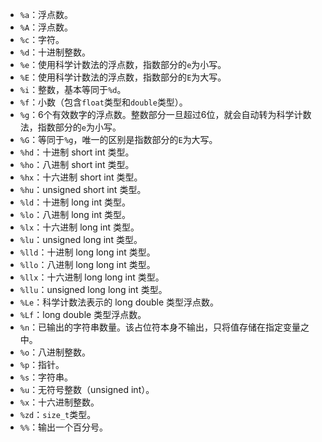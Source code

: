 -   `%a`：浮点数。
-   `%A`：浮点数。
-   `%c`：字符。
-   `%d`：十进制整数。
-   `%e`：使用科学计数法的浮点数，指数部分的`e`为小写。
-   `%E`：使用科学计数法的浮点数，指数部分的`E`为大写。
-   `%i`：整数，基本等同于`%d`。
-   `%f`：小数（包含`float`类型和`double`类型）。
-   `%g`：6个有效数字的浮点数。整数部分一旦超过6位，就会自动转为科学计数法，指数部分的`e`为小写。
-   `%G`：等同于`%g`，唯一的区别是指数部分的`E`为大写。
-   `%hd`：十进制 short int 类型。
-   `%ho`：八进制 short int 类型。
-   `%hx`：十六进制 short int 类型。
-   `%hu`：unsigned short int 类型。
-   `%ld`：十进制 long int 类型。
-   `%lo`：八进制 long int 类型。
-   `%lx`：十六进制 long int 类型。
-   `%lu`：unsigned long int 类型。
-   `%lld`：十进制 long long int 类型。
-   `%llo`：八进制 long long int 类型。
-   `%llx`：十六进制 long long int 类型。
-   `%llu`：unsigned long long int 类型。
-   `%Le`：科学计数法表示的 long double 类型浮点数。
-   `%Lf`：long double 类型浮点数。
-   `%n`：已输出的字符串数量。该占位符本身不输出，只将值存储在指定变量之中。
-   `%o`：八进制整数。
-   `%p`：指针。
-   `%s`：字符串。
-   `%u`：无符号整数（unsigned int）。
-   `%x`：十六进制整数。
-   `%zd`：`size_t`类型。
-   `%%`：输出一个百分号。